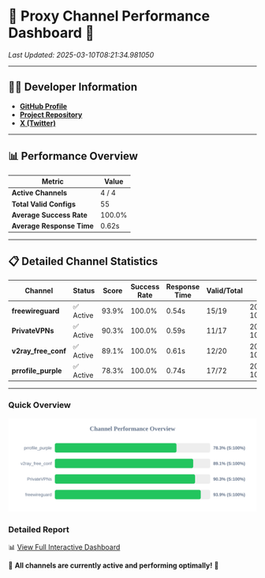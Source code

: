 # 🌟 Proxy Channel Performance Dashboard 🌟

_Last Updated: 2025-03-10T08:21:34.981050_

---

## 👩‍💻 Developer Information

- **[GitHub Profile](https://github.com/4n0nymou3)**  
- **[Project Repository](https://github.com/4n0nymou3/multi-proxy-config-fetcher)**  
- **[X (Twitter)](https://x.com/4n0nymou3)**  

---

## 📊 Performance Overview

| Metric                | Value       |
|-----------------------|-------------|
| **Active Channels**   | 4 / 4       |
| **Total Valid Configs** | 55          |
| **Average Success Rate** | 100.0%      |
| **Average Response Time** | 0.62s       |

---

## 📋 Detailed Channel Statistics

| Channel          | Status     | Score  | Success Rate | Response Time | Valid/Total | Last Success               |
|------------------|------------|--------|--------------|---------------|-------------|----------------------------|
| **freewireguard**  | ✅ Active  | 93.9%  | 100.0% | 0.54s         | 15/19       | 2025-03-10T08:21:34.979140 |
| **PrivateVPNs**  | ✅ Active  | 90.3%  | 100.0% | 0.59s         | 11/17       | 2025-03-10T08:21:34.415058 |
| **v2ray_free_conf**  | ✅ Active  | 89.1%  | 100.0% | 0.61s         | 12/20       | 2025-03-10T08:21:33.793424 |
| **prrofile_purple**  | ✅ Active  | 78.3%  | 100.0% | 0.74s         | 17/72       | 2025-03-10T08:21:33.120418 |

---

### Quick Overview
<div align="center">
  <a href="https://raw.githubusercontent.com/nullluser/NullRepo/refs/heads/main/assets/channel_stats_chart.svg">
    <img src="https://raw.githubusercontent.com/nullluser/NullRepo/refs/heads/main/assets/channel_stats_chart.svg" alt="Source Performance Statistics" width="800">
  </a>
</div>

### Detailed Report
📊 [View Full Interactive Dashboard](https://htmlpreview.github.io/?https://github.com/nullluser/NullRepo/blob/main/assets/performance_report.html)

🎉 **All channels are currently active and performing optimally!** 🎉
